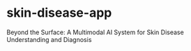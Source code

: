 # skin-disease-app
Beyond the Surface: A Multimodal AI System for Skin Disease Understanding and Diagnosis
